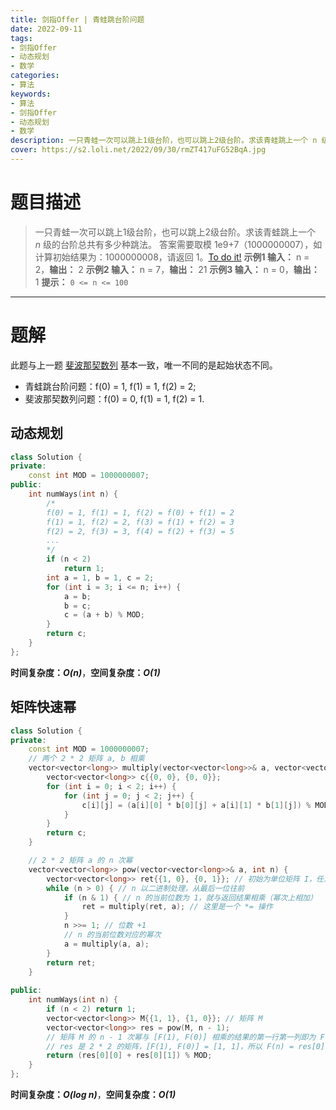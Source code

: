 ```yaml
---
title: 剑指Offer | 青蛙跳台阶问题
date: 2022-09-11
tags:
- 剑指Offer
- 动态规划
- 数学
categories:
- 算法
keywords:
- 算法
- 剑指Offer
- 动态规划
- 数学
description: 一只青蛙一次可以跳上1级台阶，也可以跳上2级台阶。求该青蛙跳上一个 n 级的台阶总共有多少种跳法。
cover: https://s2.loli.net/2022/09/30/rmZT417uFG52BqA.jpg
---
```

# 题目描述
> 一只青蛙一次可以跳上1级台阶，也可以跳上2级台阶。求该青蛙跳上一个 *n* 级的台阶总共有多少种跳法。
> 答案需要取模 1e9+7（1000000007），如计算初始结果为：1000000008，请返回 1。[To do it!](https://leetcode.cn/problems/qing-wa-tiao-tai-jie-wen-ti-lcof/)
> **示例1 输入：** n = 2，**输出：** 2
> **示例2 输入：** n = 7，**输出：** 21
> **示例3 输入：** n = 0，**输出：** 1
> **提示：** `0 <= n <= 100`
---

# 题解
此题与上一题 [斐波那契数列](https://www.wangjiapeng.com/2022/09/10/%E5%89%91%E6%8C%87offer/10.1%E6%96%90%E6%B3%A2%E9%82%A3%E5%A5%91%E6%95%B0%E5%88%97/) 基本一致，唯一不同的是起始状态不同。
- 青蛙跳台阶问题：f(0) = 1, f(1) = 1, f(2) = 2;
- 斐波那契数列问题：f(0) = 0, f(1) = 1, f(2) = 1.

## 动态规划
```C++
class Solution {
private:
    const int MOD = 1000000007;
public:
    int numWays(int n) {
        /*
        f(0) = 1, f(1) = 1, f(2) = f(0) + f(1) = 2
        f(1) = 1, f(2) = 2, f(3) = f(1) + f(2) = 3
        f(2) = 2, f(3) = 3, f(4) = f(2) + f(3) = 5
        ...
        */
        if (n < 2)
            return 1;
        int a = 1, b = 1, c = 2;
        for (int i = 3; i <= n; i++) {
            a = b;
            b = c;
            c = (a + b) % MOD;
        }
        return c;
    }
};
```
**时间复杂度：_O(n)_**，**空间复杂度：_O(1)_**

## 矩阵快速幂
```C++
class Solution {
private:
    const int MOD = 1000000007;
    // 两个 2 * 2 矩阵 a, b 相乘
    vector<vector<long>> multiply(vector<vector<long>>& a, vector<vector<long>>& b) {
        vector<vector<long>> c{{0, 0}, {0, 0}};
        for (int i = 0; i < 2; i++) {
            for (int j = 0; j < 2; j++) {
                c[i][j] = (a[i][0] * b[0][j] + a[i][1] * b[1][j]) % MOD;
            }
        }
        return c;
    }

    // 2 * 2 矩阵 a 的 n 次幂
    vector<vector<long>> pow(vector<vector<long>>& a, int n) {
        vector<vector<long>> ret{{1, 0}, {0, 1}}; // 初始为单位矩阵 I，任意矩阵 M，I * M = M
        while (n > 0) { // n 以二进制处理，从最后一位往前
            if (n & 1) { // n 的当前位数为 1，就与返回结果相乘（幂次上相加）
                ret = multiply(ret, a); // 这里是一个 *= 操作
            }
            n >>= 1; // 位数 +1
            // n 的当前位数对应的幂次
            a = multiply(a, a);
        }
        return ret;
    }
    
public:
    int numWays(int n) {
        if (n < 2) return 1;
        vector<vector<long>> M{{1, 1}, {1, 0}}; // 矩阵 M
        vector<vector<long>> res = pow(M, n - 1);
        // 矩阵 M 的 n - 1 次幂与 [F(1), F(0)] 相乘的结果的第一行第一列即为 F(n)
        // res 是 2 * 2 的矩阵，[F(1), F(0)] = [1, 1]，所以 F(n) = res[0][0]*F(1) + res[0][1]*F(0)
        return (res[0][0] + res[0][1]) % MOD;
    }
};
```
**时间复杂度：_O(log n)_**，**空间复杂度：_O(1)_**
